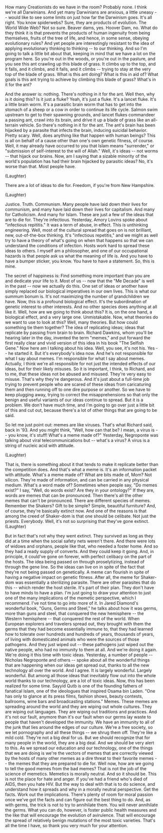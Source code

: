 
How many Creationists do we have in the room?
Probably none. I think we&#39;re all Darwinians.
And yet many Darwinians are anxious, a little uneasy --
would like to see some limits on just how far the Darwinism goes.
It&#39;s all right.
You know spiderwebs? Sure, they are products of evolution.
The World Wide Web? Not so sure.
Beaver dams, yes. Hoover Dam, no.
What do they think it is that prevents the products of human ingenuity
from being themselves, fruits of the tree of life,
and hence, in some sense, obeying evolutionary rules?
And yet people are interestingly resistant
to the idea of applying evolutionary thinking to thinking -- to our thinking.
And so I&#39;m going to talk a little bit about that,
keeping in mind that we have a lot on the program here.
So you&#39;re out in the woods, or you&#39;re out in the pasture,
and you see this ant crawling up this blade of grass.
It climbs up to the top, and it falls,
and it climbs, and it falls, and it climbs --
trying to stay at the very top of the blade of grass.
What is this ant doing? What is this in aid of?
What goals is this ant trying to achieve by climbing this blade of grass?
What&#39;s in it for the ant?

And the answer is: nothing. There&#39;s nothing in it for the ant.
Well then, why is it doing this?
Is it just a fluke?
Yeah, it&#39;s just a fluke. It&#39;s a lancet fluke.
It&#39;s a little brain worm.
It&#39;s a parasitic brain worm that has to get into the stomach of a sheep or a cow
in order to continue its life cycle.
Salmon swim upstream to get to their spawning grounds,
and lancet flukes commandeer a passing ant,
crawl into its brain, and drive it up a blade of grass like an all-terrain vehicle.
So there&#39;s nothing in it for the ant.
The ant&#39;s brain has been hijacked by a parasite that infects the brain,
inducing suicidal behavior.
Pretty scary.
Well, does anything like that happen with human beings?
This is all on behalf of a cause other than one&#39;s own genetic fitness, of course.
Well, it may already have occurred to you
that Islam means &quot;surrender,&quot; or &quot;submission of self-interest to the will of Allah.&quot;
Well, it&#39;s ideas -- not worms -- that hijack our brains.
Now, am I saying that a sizable minority of the world&#39;s population
has had their brain hijacked by parasitic ideas?
No, it&#39;s worse than that.
Most people have.

(Laughter)

There are a lot of ideas to die for.
Freedom, if you&#39;re from New Hampshire.

(Laughter)

Justice. Truth. Communism.
Many people have laid down their lives for communism,
and many have laid down their lives for capitalism.
And many for Catholicism. And many for Islam.
These are just a few of the ideas that are to die for.
They&#39;re infectious.
Yesterday, Amory Lovins spoke about &quot;infectious repititis.&quot;
It was a term of abuse, in effect.
This is unthinking engineering.
Well, most of the cultural spread that goes on
is not brilliant, new, out-of-the-box thinking.
It&#39;s &quot;infectious repetitis,&quot;
and we might as well try to have a theory of what&#39;s going on when that happens
so that we can understand the conditions of infection.
Hosts work hard to spread these ideas to others.
I myself am a philosopher, and one of our occupational hazards
is that people ask us what the meaning of life is.
And you have to have a bumper sticker,
you know. You have to have a statement.
So, this is mine.

The secret of happiness is: Find something more important than you are
and dedicate your life to it.
Most of us -- now that the &quot;Me Decade&quot; is well in the past --
now we actually do this.
One set of ideas or another
have simply replaced our biological imperatives in our own lives.
This is what our summum bonum is.
It&#39;s not maximizing the number of grandchildren we have.
Now, this is a profound biological effect.
It&#39;s the subordination of genetic interest to other interests.
And no other species does anything at all like it.
Well, how are we going to think about this?
It is, on the one hand, a biological effect, and a very large one.
Unmistakable.
Now, what theories do we want to use to look at this?
Well, many theories. But how could something tie them together?
The idea of replicating ideas;
ideas that replicate by passing from brain to brain.
Richard Dawkins, whom you&#39;ll be hearing later in the day, invented the term &quot;memes,&quot;
and put forward the first really clear and vivid version of this idea
in his book &quot;The Selfish Gene.&quot;
Now here am I talking about his idea.
Well, you see, it&#39;s not his. Yes -- he started it.
But it&#39;s everybody&#39;s idea now.
And he&#39;s not responsible for what I say about memes.
I&#39;m responsible for what I say about memes.
Actually, I think we&#39;re all responsible
for not just the intended effects of our ideas,
but for their likely misuses.
So it is important, I think, to Richard, and to me,
that these ideas not be abused and misused.
They&#39;re very easy to misuse. That&#39;s why they&#39;re dangerous.
And it&#39;s just about a full-time job
trying to prevent people who are scared of these ideas
from caricaturing them and then running off to one dire purpose or another.
So we have to keep plugging away,
trying to correct the misapprehensions
so that only the benign and useful variants of our ideas continue to spread.
But it is a problem.
We don&#39;t have much time, and I&#39;m going to go over just a little bit of this and cut out,
because there&#39;s a lot of other things that are going to be said.

So let me just point out: memes are like viruses.
That&#39;s what Richard said, back in &#39;93.
And you might think, &quot;Well, how can that be?
I mean, a virus is -- you know, it&#39;s stuff! What&#39;s a meme made of?&quot;
Yesterday, Negroponte was talking about viral telecommunications
but -- what&#39;s a virus?
A virus is a string of nucleic acid with attitude.

(Laughter)

That is, there is something about it
that tends to make it replicate better than the competition does.
And that&#39;s what a meme is. It&#39;s an information packet with attitude.
What&#39;s a meme made of? What are bits made of, Mom?
Not silicon.
They&#39;re made of information, and can be carried in any physical medium.
What&#39;s a word made of?
Sometimes when people say, &quot;Do memes exist?&quot;
I say, &quot;Well, do words exist? Are they in your ontology?&quot;
If they are, words are memes that can be pronounced.
Then there&#39;s all the other memes that can&#39;t be pronounced.
There are different species of memes.
Remember the Shakers? Gift to be simple?
Simple, beautiful furniture?
And, of course, they&#39;re basically extinct now.
And one of the reasons is that among the creed of Shaker-dom
is that one should be celibate.
Not just the priests. Everybody.
Well, it&#39;s not so surprising that they&#39;ve gone extinct. 
(Laughter)

But in fact that&#39;s not why they went extinct.
They survived as long as they did
at a time when the social safety nets weren&#39;t there.
And there were lots of widows and orphans,
people like that, who needed a foster home.
And so they had a ready supply of converts.
And they could keep it going.
And, in principle, it could&#39;ve gone on forever,
with perfect celibacy on the part of the hosts.
The idea being passed on through proselytizing,
instead of through the gene line.
So the ideas can live on in spite of the fact
that they&#39;re not being passed on genetically.
A meme can flourish in spite of having a negative impact on genetic fitness.
After all, the meme for Shaker-dom was essentially a sterilizing parasite.
There are other parasites that do this -- which render the host sterile.
It&#39;s part of their plan.
They don&#39;t have to have minds to have a plan.
I&#39;m just going to draw your attention to just one
of the many implications of the memetic perspective, which I recommend.
I&#39;ve not time to go into more of it.
In Jared Diamond&#39;s wonderful book, &quot;Guns, Germs and Steel,&quot;
he talks about how it was germs, more than guns and steel,
that conquered the new hemisphere -- the Western hemisphere --
that conquered the rest of the world.
When European explorers and travelers spread out,
they brought with them the germs
that they had become essentially immune to,
that they had learned how to tolerate over
hundreds and hundreds of years, thousands of years,
of living with domesticated animals who were the sources of those pathogens.
And they just wiped out -- these pathogens just wiped out the native people,
who had no immunity to them at all.
And we&#39;re doing it again.
We&#39;re doing it this time with toxic ideas.
Yesterday, a number of people -- Nicholas Negroponte and others --
spoke about all the wonderful things
that are happening when our ideas get spread out,
thanks to all the new technology all over the world.
And I agree. It is largely wonderful. Largely wonderful.
But among all those ideas that inevitably flow out into the whole world
thanks to our technology, are a lot of toxic ideas.
Now, this has been realized for some time.
Sayyid Qutb is one of the founding fathers of fanatical Islam,
one of the ideologues that inspired Osama bin Laden.
&quot;One has only to glance at its press films, fashion shows, beauty contests,
ballrooms, wine bars and broadcasting stations.&quot; Memes.
These memes are spreading around the world
and they are wiping out whole cultures.
They are wiping out languages.
They are wiping out traditions and practices.
And it&#39;s not our fault, anymore than it&#39;s our fault when our germs lay waste
to people that haven&#39;t developed the immunity.
We have an immunity to all of the junk that lies around the edges of our culture.
We&#39;re a free society, so we let pornography and all these things -- we shrug them off.
They&#39;re like a mild cold.
They&#39;re not a big deal for us.
But we should recognize that for many people in the world,
they are a big deal.
And we should be very alert to this.
As we spread our education and our technology,
one of the things that we are doing is we&#39;re the vectors of memes
that are correctly viewed by the hosts of many other memes
as a dire threat to their favorite memes --
the memes that they are prepared to die for.
Well now, how are we going to tell the good memes from the bad memes?
That is not the job of the science of memetics.
Memetics is morally neutral. And so it should be.
This is not the place for hate and anger.
If you&#39;ve had a friend who&#39;s died of AIDS, then you hate HIV.
But the way to deal with that is to do science,
and understand how it spreads and why in a morally neutral perspective.
Get the facts.
Work out the implications.
There&#39;s plenty of room for moral passion once we&#39;ve got the facts
and can figure out the best thing to do.
And, as with germs, the trick is not to try to annihilate them.
You will never annihilate the germs.
What you can do, however, is foster public health measures and the like
that will encourage the evolution of avirulence.
That will encourage the spread of relatively benign mutations
of the most toxic varieties.
That&#39;s all the time I have,
so thank you very much for your attention.
